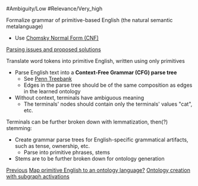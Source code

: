 #Ambiguity/Low
#Relevance/Very_high

Formalize grammar of primitive-based English (the natural semantic metalanguage)
- Use [Chomsky Normal Form (CNF)](https://en.wikipedia.org/wiki/Chomsky_normal_form)

[Parsing issues and proposed solutions](Parsing-Issues)

Translate word tokens into primitive English, written using only primitives
- Parse English text into a **Context-Free Grammar (CFG) parse tree**
	- See [Penn Treebank](https://catalog.ldc.upenn.edu/docs/LDC95T7/cl93.html)
	- Edges in the parse tree should be of the same composition as edges in the learned ontology
- Without context, terminals have ambiguous meaning
	- The terminals' nodes should contain only the terminals' values "cat", etc.

Terminals can be further broken down with lemmatization, then(?) stemming:
- Create grammar parse trees for English-specific grammatical artifacts, such as tense, ownership, etc.
	- Parse into primitive phrases, stems
- Stems are to be further broken down for ontology generation


[Previous](Text-to-Ontology)
[Map primitive English to an ontology language?](Primitive-English-to-Ontology-Language.md)
[Ontology creation with subgraph activations](Embedding-Text-as-Ontology-Subgraph-Activations)
